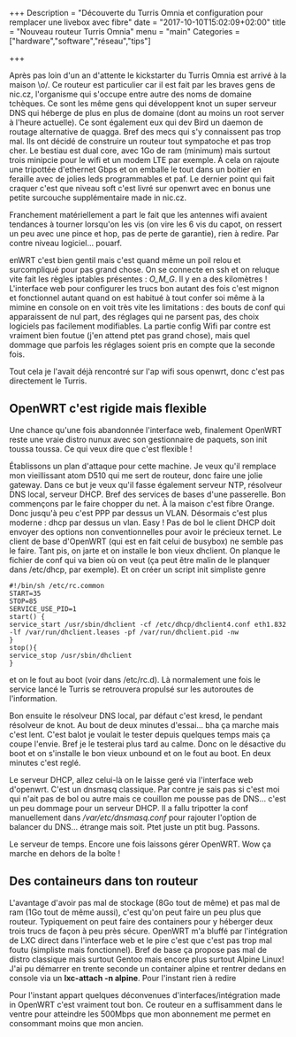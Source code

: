+++
Description = "Découverte du Turris Omnia et configuration pour remplacer une livebox avec fibre"
date = "2017-10-10T15:02:09+02:00"
title = "Nouveau routeur Turris Omnia"
menu = "main"
Categories = ["hardware","software","réseau","tips"]

+++

Après pas loin d'un an d'attente le kickstarter du Turris Omnia est arrivé à la maison \o/. Ce routeur est particulier car il est fait par les braves gens de nic.cz, l'organisme qui s'occupe entre autre des noms de domaine tchèques. Ce sont les même gens qui développent knot un super serveur DNS qui héberge de plus en plus de domaine (dont au moins un root server à l'heure actuelle). Ce sont également eux qui dev Bird un daemon de routage alternative de quagga. Bref des mecs qui s'y connaissent pas trop mal. Ils ont décidé de construire un routeur tout sympatoche et pas trop cher. Le bestiau est dual core, avec 1Go de ram (minimum) mais surtout trois minipcie pour le wifi et un modem LTE par exemple. À cela on rajoute une tripottée d'ethernet Gbps et on emballe le tout dans un boitier en feraille avec de jolies leds programmables et paf. Le dernier point qui fait craquer c'est que niveau soft c'est livré sur openwrt avec en bonus une petite surcouche supplémentaire made in nic.cz.

Franchement matériellement a part le fait que les antennes wifi avaient tendances à tourner lorsqu'on les vis (on vire les 6 vis du capot, on ressert un peu avec une pince et hop, pas de perte de garantie), rien à redire. Par contre niveau logiciel… pouarf.

enWRT c'est bien gentil mais c'est quand même un poil relou et surcompliqué pour pas grand chose. On se connecte en ssh et on reluque vite fait les règles iptables présentes : _O_M_G_. Il y en a des kilomètres ! L'interface web pour configurer les trucs bon autant des fois c'est mignon et fonctionnel autant quand on est habitué à tout confer soi même à la mimine en console on en voit très vite les limitations : des bouts de conf qui apparaissent de nul part, des réglages qui ne parsent pas, des choix logiciels pas facilement modifiables. La partie config Wifi par contre est vraiment bien foutue (j'en attend ptet pas grand chose), mais quel dommage que parfois les réglages soient pris en compte que la seconde fois.

Tout cela je l'avait déjà rencontré sur l'ap wifi sous openwrt, donc c'est pas directement le Turris.

## OpenWRT c'est rigide mais flexible
Une chance qu'une fois abandonnée l'interface web, finalement OpenWRT reste une vraie distro nunux avec son gestionnaire de paquets, son init toussa toussa. Ce qui veux dire que c'est flexible !

Établissons un plan d'attaque pour cette machine. Je veux qu'il remplace mon vieillissant atom D510 qui me sert de routeur, donc faire une jolie gateway. Dans ce but je veux qu'il fasse également serveur NTP, résolveur DNS local, serveur DHCP. Bref des services de bases d'une passerelle. Bon commençons par le faire chopper du net. À la maison c'est fibre Orange. Donc jusqu'à peu c'est PPP par dessus un VLAN. Désormais c'est plus moderne : dhcp par dessus un vlan. Easy ! Pas de bol le client DHCP doit envoyer des options non conventionnelles pour avoir le précieux ternet. Le client de base d'OpenWRT (qui est en fait celui de busybox) ne semble pas le faire. Tant pis, on jarte et on installe le bon vieux dhclient. On planque le fichier de conf qui va bien où on veut (ça peut être malin de le planquer dans /etc/dhcp, par exemple). Et on créer un script init simpliste genre

```
#!/bin/sh /etc/rc.common
START=35
STOP=85
SERVICE_USE_PID=1
start() {
service_start /usr/sbin/dhclient -cf /etc/dhcp/dhclient4.conf eth1.832 -lf /var/run/dhclient.leases -pf /var/run/dhclient.pid -nw
}
stop(){
service_stop /usr/sbin/dhclient
}
```
et on le fout au boot (voir dans /etc/rc.d). Là normalement une fois le service lancé le Turris se retrouvera propulsé sur les autoroutes de l'information.

Bon ensuite le résolveur DNS local, par défaut c'est kresd, le pendant résolveur de knot. Au bout de deux minutes d'essai… bha ça marche mais c'est lent. C'est balot je voulait le tester depuis quelques temps mais ça coupe l'envie. Bref je le testerai plus tard au calme. Donc on le désactive du boot et on s'installe le bon vieux unbound et on le fout au boot. En deux minutes c'est reglé.

Le serveur DHCP, allez celui-là on le laisse geré via l'interface web d'openwrt. C'est un dnsmasq classique. Par contre je sais pas si c'est moi qui n'ait pas de bol ou autre mais ce couillon me pousse pas de DNS… c'est un peu dommage pour un serveur DHCP. Il a fallu tripotter la conf manuellement dans */var/etc/dnsmasq.conf* pour rajouter l'option de balancer du DNS… étrange mais soit. Ptet juste un ptit bug. Passons.

Le serveur de temps. Encore une fois laissons gérer OpenWRT. Wow ça marche en dehors de la boîte !

## Des containeurs dans ton routeur
L'avantage d'avoir pas mal de stockage (8Go tout de même) et pas mal de ram (1Go tout de même aussi), c'est qu'on peut faire un peu plus que routeur. Typiquement on peut faire des containers pour y héberger deux trois trucs de façon à peu près sécure. OpenWRT m'a bluffé par l'intégration de LXC direct dans l'interface web et le pire c'est que c'est pas trop mal foutu (simpliste mais fonctionnel). Bref de base ça propose pas mal de distro classique mais surtout Gentoo mais encore plus surtout Alpine Linux! J'ai pu démarrer en trente seconde un container alpine et rentrer dedans en console via un **lxc-attach -n alpine**. Pour l'instant rien à redire

Pour l'instant appart quelques déconvenues d'interfaces/intégration made in OpenWRT c'est vraiment tout bon. Ce routeur en a suffisamment dans le ventre pour atteindre les 500Mbps que mon abonnement me permet en consommant moins que mon ancien.
